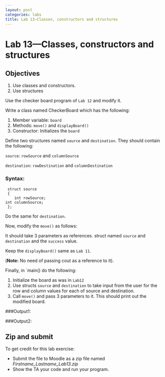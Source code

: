 ```yaml
---
layout: post
categories: labs
title: Lab 13—Classes, constructors and structures
---
```


# Lab 13—Classes, constructors and structures

## Objectives

1. Use classes and constructors.
2. Use structures

Use the checker board program of `Lab 12` and modify it. 

Write a class named CheckerBoard which has the following:

1. Member variable: `board`
2. Methods: `move()` and `displayBoard()`
3. Constructor: Initializes the `board`

Define two structures named `source` and `destination`. They should contain the following:

`source`: `rowSource` and `columnSource`

`destination`: `rowDestination` and `columnDestination`

### Syntax:

     struct source
     {
    	int rowSource;
	int columnSource;
     };
     

Do the same for `destination`. 

Now, modify the `move()` as follows: 

It should take 3 parameters as references. struct named `source` and `destination` and the `success` value. 


Keep the `displayBoard()` same as `Lab 11`. 

(**Note:** No need of passing cout as a reference to it).

Finally, in `main() do the following:

1. Initialize the board as was in `Lab12`
2. Use structs `source` and `destination` to take input from the user for the row and column values for each of source and destination.
3. Call `move()` and pass 3 parameters to it. This should print out the modified board.

###Output1:

<script src="https://gist.github.com/Srinjita/9f7f0190b436a8d14116.js"></script>

###Output2:

<script src="https://gist.github.com/Srinjita/cf2c4adf3c8ff75ee93c.js"></script>


## Zip and submit

To get credit for this lab exercise:

- Submit the file to Moodle as a zip file named *Firstname_Lastname_Lab13.zip*
- Show the TA your code and run your program.

 
     




